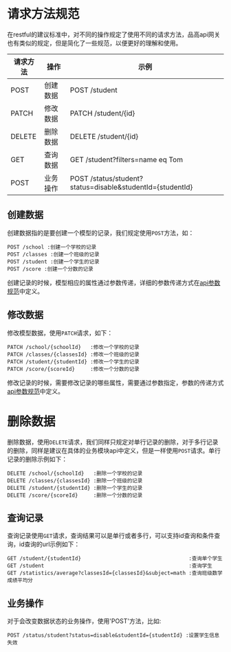 # 请求方法规范

在restful的建议标准中，对不同的操作规定了使用不同的请求方法，品高api网关也有类似的规定，但是简化了一些规范，以便更好的理解和使用。

|请求方法|操作|示例|
|----|----|----|
|POST|创建数据|POST /student|
|PATCH|修改数据|PATCH /student/{id}|
|DELETE|删除数据|DELETE /student/{id}|
|GET|查询数据|GET /student?filters=name eq Tom|
|POST|业务操作|POST /status/student?status=disable&studentId={studentId}|

## 创建数据

创建数据指的是要创建一个模型的记录，我们规定使用`POST`方法，如：

```
POST /school :创建一个学校的记录
POST /classes :创建一个班级的记录
POST /student :创建一个学生的记录
POST /score :创建一个分数的记录
```

创建记录的时候，模型相应的属性通过参数传递，详细的参数传递方式在[api参数规范](parameter.md)中定义。

## 修改数据

修改模型数据，使用`PATCH`请求，如下：

```
PATCH /school/{schoolId}   :修改一个学校的记录
PATCH /classes/{classesId} :修改一个班级的记录
PATCH /student/{studentId} :修改一个学生的记录
PATCH /score/{scoreId}     :修改一个分数的记录
```

修改记录的时候，需要修改记录的哪些属性，需要通过参数指定，参数的传递方式[api参数规范](parameter.md)中定义。

# 删除数据

删除数据，使用`DELETE`请求，我们同样只规定对单行记录的删除，对于多行记录的删除，同样是建议在具体的业务模块api中定义，但是一样使用`POST`请求。单行记录的删除示例如下：

```
DELETE /school/{schoolId}   :删除一个学校的记录
DELETE /classes/{classesId} :删除一个班级的记录
DELETE /student/{studentId} :删除一个学生的记录
DELETE /score/{scoreId}     :删除一个分数的记录

```

## 查询记录

查询记录使用`GET`请求，查询结果可以是单行或者多行，可以支持id查询和条件查询，id查询的url示例如下：

```
GET /student/{studentId}                                   :查询单个学生
GET /student                                               :查询学生
GET /statistics/average?classesId={classesId}&subject=math :查询班级数学成绩平均分
```

## 业务操作

对于会改变数据状态的业务操作，使用'POST'方法，比如:

```
POST /status/student?status=disable&studentId={studentId} :设置学生信息失效
```
